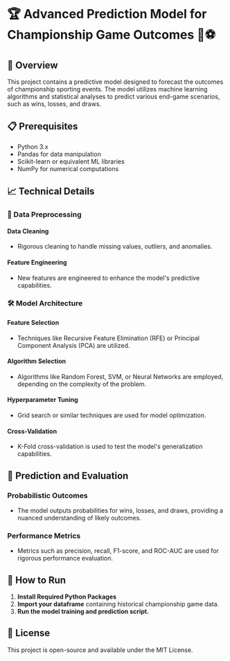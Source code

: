 # 🏆 Advanced Prediction Model for Championship Game Outcomes 🏈⚽

## 📌 Overview

This project contains a predictive model designed to forecast the outcomes of championship sporting events. The model utilizes machine learning algorithms and statistical analyses to predict various end-game scenarios, such as wins, losses, and draws.

## 📋 Prerequisites

- Python 3.x
- Pandas for data manipulation
- Scikit-learn or equivalent ML libraries
- NumPy for numerical computations

## 📈 Technical Details

### 🧼 Data Preprocessing

#### Data Cleaning
- Rigorous cleaning to handle missing values, outliers, and anomalies.

#### Feature Engineering
- New features are engineered to enhance the model's predictive capabilities.

### 🛠 Model Architecture

#### Feature Selection
- Techniques like Recursive Feature Elimination (RFE) or Principal Component Analysis (PCA) are utilized.

#### Algorithm Selection
- Algorithms like Random Forest, SVM, or Neural Networks are employed, depending on the complexity of the problem.

#### Hyperparameter Tuning
- Grid search or similar techniques are used for model optimization.

#### Cross-Validation
- K-Fold cross-validation is used to test the model's generalization capabilities.

## 🎯 Prediction and Evaluation

### Probabilistic Outcomes
- The model outputs probabilities for wins, losses, and draws, providing a nuanced understanding of likely outcomes.

### Performance Metrics
- Metrics such as precision, recall, F1-score, and ROC-AUC are used for rigorous performance evaluation.

## 🚀 How to Run

1. **Install Required Python Packages**
2. **Import your dataframe** containing historical championship game data.
3. **Run the model training and prediction script.**

## 📜 License

This project is open-source and available under the MIT License.
